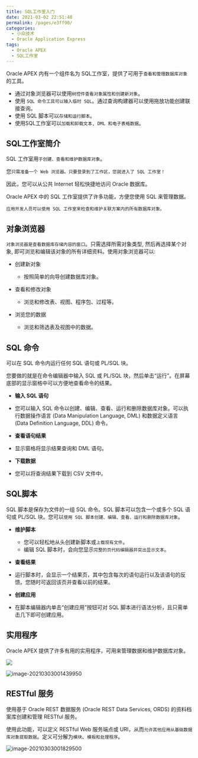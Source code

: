 ```yaml
---
title: SQL工作室入门
date: 2021-03-02 22:51:48
permalink: /pages/e3ff90/
categories:
  - 小众技术
  - Oracle Application Express
tags:
  - Oracle APEX
  - SQL工作室
---
```


Oracle APEX 内有一个组件名为 SQL工作室，提供了可用于`查看和管理数据库对象`的工具。

- 通过对象浏览器可以使用`树控件查看对象属性和创建新对象`。
- 使用 `SQL 命令工具可以输入临时 SQL`。通过查询构建器可以使用拖放功能创建联接查询。
- 使用 SQL 脚本可以`存储和运行脚本`。
- 使用SQL工作室可以`加载和卸载文本, DML 和电子表格数据`。

<!-- more -->

## SQL工作室简介

SQL 工作室用`于创建、查看和维护数据库对象`。

您`只需准备一个 Web 浏览器。只要登录到了工作区，您就进入了 SQL 工作室！`

因此，您可以从公共 Internet 轻松快捷地访问 Oracle 数据库。

Oracle APEX 中的 SQL 工作室提供了许多功能，方便您使用 SQL 来管理数据。

`应用开发人员可以使用 SQL 工作室来检查和维护关联方案内的所有数据库对象。`

## 对象浏览器

`对象浏览器是查看数据库存储内容的窗口`。只需选择所需对象类型, 然后再选择某个对象, 即可浏览和编辑该对象的所有详细资料。使用对象浏览器可以:

- 创建新对象

	- 按照简单的向导创建数据库对象。

- 查看和修改对象

	- 浏览和修改表、视图、程序包、过程等。

- 浏览您的数据

	- 浏览和筛选表及视图中的数据。

## SQL 命令

可以在 SQL 命令内运行任何 SQL 语句或 PL/SQL 块。

您要做的就是在命令编辑器中输入 SQL 或 PL/SQL 块，然后单击“运行”。在屏幕底部的显示窗格中可以方便地查看命令的结果。

- **输入 SQL 语句**
- 您可以输入 SQL 命令以创建、编辑、查看、运行和删除数据库对象。可以执行数据操作语言 (Data Manipulation Language, DML) 和数据定义语言 (Data Definition Language, DDL) 命令。
	
- **查看语句结果**
- 显示窗格将显示结果查询和 DML 语句。
	
- **下载数据**
- 您可以将查询结果下载到 CSV 文件中。

## SQL脚本

SQL 脚本是保存为文件的一组 SQL 命令。SQL 脚本可以包含一个或多个 SQL 语句或 PL/SQL 块。您可以`使用 SQL 脚本创建、编辑、查看、运行和删除数据库对象`。

- **维护脚本**
	- 您可以轻松地从头创建新脚本或`上载现有文件`。
	- 编辑 SQL 脚本时，会向您显示`完整的页代码编辑器并突出显示文本`。
- **查看结果**
- 运行脚本时，会显示一个结果页，其中包含每次的语句运行以及该语句的反馈。您随时可返回该页并查看以前的结果。
	
- **创建应用**
- 在脚本编辑器内单击“创建应用”按钮可对 SQL 脚本进行语法分析，且只需单击几下即可创建应用。


## 实用程序

Oracle APEX 提供了许多有用的实用程序，可用来管理数据和维护数据库对象。

![](https://gitee.com/china-fanxin/blogimg/raw/master/img/20210303001338.png)

![image-20210303001439950](https://gitee.com/china-fanxin/blogimg/raw/master/img/image-20210303001439950.png)

## RESTful 服务

使用基于 Oracle REST 数据服务 (Oracle REST Data Services, ORDS) 的资料档案库创建和管理 RESTful 服务。

使用此功能，可以定义 RESTful Web 服务端点或 URI，从而`允许其他应用从基础数据库对象提取数据`。定义可分解为`模块`、`模板和处理程序`。

![image-20210303001829500](https://gitee.com/china-fanxin/blogimg/raw/master/img/image-20210303001829500.png)
